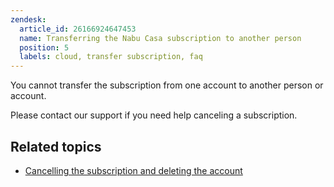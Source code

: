 ```yaml
---
zendesk:
  article_id: 26166924647453
  name: Transferring the Nabu Casa subscription to another person
  position: 5
  labels: cloud, transfer subscription, faq
---
```


You cannot transfer the subscription from one account to another person or account.

Please contact our support if you need help canceling a subscription.

## Related topics

- [Cancelling the subscription and deleting the account](hc/en-us/articles/26167476727581/)
